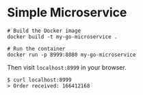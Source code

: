 # Simple Microservice

```shell
# Build the Docker image
docker build -t my-go-microservice .

# Run the container
docker run -p 8999:8080 my-go-microservice
```

Then visit `localhost:8999` in your browser.

```shell
$ curl localhost:8999
> Order received: 166412168
```
